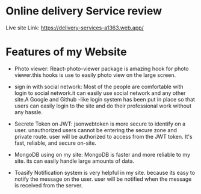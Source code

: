 # Online delivery Service review

Live site Link: https://delivery-services-a1363.web.app/

# Features of my Website

* Photo viewer: React-photo-viewer package is amazing hook for photo viewer.this hooks is use to easily photo view on the large screen.

* sign in with social network: Most of the people are comfortable with login to social network.it can easily use social network and any other site.A Google and Github -like login system has been put in place so that users can easily login to the site and do their professional work without any hassle.

* Secrete Token on JWT: jsonwebtoken is more secure to identify on a user. unauthorized users cannot be entering the secure zone and private route. user will be authorized to access from the JWT token. It's fast, reliable, and secure on-site. 

* MongoDB using on my site: MongoDB is faster and more reliable to my site. its can easily handle large amounts of data.

* Toasify Notification system is very helpful in my site. because its easy to notify the message on the user. user will be notified when the message is received from the server.